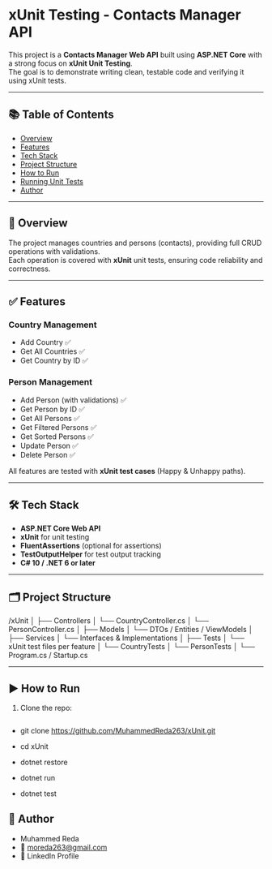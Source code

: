 # xUnit Testing - Contacts Manager API

This project is a **Contacts Manager Web API** built using **ASP.NET Core** with a strong focus on **xUnit Unit Testing**.  
The goal is to demonstrate writing clean, testable code and verifying it using xUnit tests.

---

## 📚 Table of Contents

- [Overview](#overview)
- [Features](#features)
- [Tech Stack](#tech-stack)
- [Project Structure](#project-structure)
- [How to Run](#how-to-run)
- [Running Unit Tests](#running-unit-tests)
- [Author](#author)

---

## 📌 Overview

The project manages countries and persons (contacts), providing full CRUD operations with validations.  
Each operation is covered with **xUnit** unit tests, ensuring code reliability and correctness.

---

## ✅ Features

### Country Management
- Add Country ✅
- Get All Countries ✅
- Get Country by ID ✅

### Person Management
- Add Person (with validations) ✅
- Get Person by ID ✅
- Get All Persons ✅
- Get Filtered Persons ✅
- Get Sorted Persons ✅
- Update Person ✅
- Delete Person ✅

All features are tested with **xUnit test cases** (Happy & Unhappy paths).

---

## 🛠 Tech Stack

- **ASP.NET Core Web API**
- **xUnit** for unit testing
- **FluentAssertions** (optional for assertions)
- **TestOutputHelper** for test output tracking
- **C# 10 / .NET 6 or later**

---

## 🗂 Project Structure

/xUnit
│
├── Controllers
│ └── CountryController.cs
│ └── PersonController.cs
│
├── Models
│ └── DTOs / Entities / ViewModels
│
├── Services
│ └── Interfaces & Implementations
│
├── Tests
│ └── xUnit test files per feature
│ └── CountryTests
│ └── PersonTests
│
└── Program.cs / Startup.cs


---

## ▶️ How to Run

1. Clone the repo:
   ```bash
  - git clone https://github.com/MuhammedReda263/xUnit.git
   - cd xUnit

- dotnet restore
- dotnet run
- dotnet test

## 👤 Author
- Muhammed Reda
- 📧 moreda263@gmail.com
- 🔗 LinkedIn Profile



